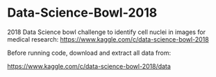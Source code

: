 # Data-Science-Bowl-2018

2018 Data Science bowl challenge to identify cell nuclei in images for medical research:
 https://www.kaggle.com/c/data-science-bowl-2018

 
Before running code, download and extract all data from:

https://www.kaggle.com/c/data-science-bowl-2018/data

